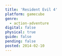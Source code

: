 ```yaml
---
title: 'Resident Evil 4'
platform: gamecube
genre:
  - action-adventure
digital: false
physical: true
guide: false
pending: false
posted: 2014-02-10
---
```

